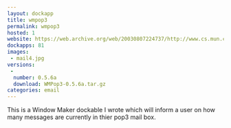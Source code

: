 ```yaml
---
layout: dockapp
title: wmpop3
permalink: wmpop3
hosted: 1
website: https://web.archive.org/web/20030807224737/http://www.cs.mun.ca/~scotth/index.html
dockapps: 81
images:
 - mail4.jpg
versions:
 -
  number: 0.5.6a
  download: WMPop3-0.5.6a.tar.gz
categories: email
---
```

This is a Window Maker dockable I wrote which will inform a user on how many
messages are currently in thier pop3 mail box.
